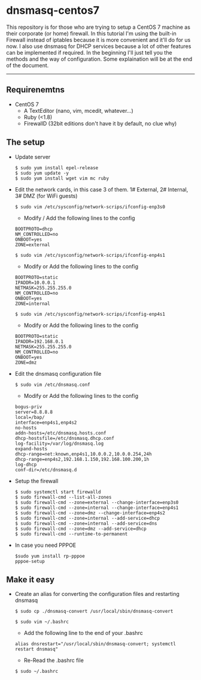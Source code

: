 # dnsmasq-centos7

This repository is for those who are trying to setup a CentOS 7 machine as their corporate (or home) firewall.
In this tutorial I'm using the built-in Firewall instead of iptables because it is more convenient and it'll do for us now.
I also use dnsmasq for DHCP services because a lot of other features can be implemented if required.
In the beginning I'll just tell you the methods and the way of configuration. Some explaination will be at the end of the document.

---

## Requirenemtns

* CentOS 7
	* A TextEditor (nano, vim, mcedit, whatever...)
	* Ruby (<1.8)
	* FirewallD (32bit editions don't have it by default, no clue why)

## The setup

* Update server
	```
	$ sudo yum install epel-release
	$ sudo yum update -y
	$ sudo yum install wget vim mc ruby
	```

* Edit the network cards, in this case 3 of them. 1# External, 2# Internal, 3# DMZ (for WiFi guests)
	```
	$ sudo vim /etc/sysconfig/network-scrips/ifconfig-enp3s0
	```
	* Modify \/ Add the following lines to the config
	```
	BOOTPROTO=dhcp
	NM_CONTROLLED=no
	ONBOOT=yes
	ZONE=external
	```
	```
	$ sudo vim /etc/sysconfig/network-scrips/ifconfig-enp4s1
	```
	* Modify or Add the following lines to the config
	```
	BOOTPROTO=static
	IPADDR=10.0.0.1
	NETMASK=255.255.255.0
	NM_CONTROLLED=no
	ONBOOT=yes
	ZONE=internal
	
	```
	```
	$ sudo vim /etc/sysconfig/network-scrips/ifconfig-enp4s1
	```
	* Modify or Add the following lines to the config
	```
	BOOTPROTO=static
	IPADDR=192.168.0.1
	NETMASK=255.255.255.0
	NM_CONTROLLED=no
	ONBOOT=yes
	ZONE=dmz
	```

* Edit the dnsmasq configuration file
	```
	$ sudo vim /etc/dnsmasq.conf
	```
	* Modify or Add the following lines to the config
	```
	bogus-priv
	server=8.8.8.8
	local=/bap/
	interface=enp4s1,enp4s2
	no-hosts
	addn-hosts=/etc/dnsmasq.hosts.conf
	dhcp-hostsfile=/etc/dnsmasq.dhcp.conf
	log-facility=/var/log/dnsmasq.log
	expand-hosts
	dhcp-range=net:known,enp4s1,10.0.0.2,10.0.0.254,24h
	dhcp-range=enp4s2,192.168.1.150,192.168.100.200,1h
	log-dhcp
	conf-dir=/etc/dnsmasq.d
	```

* Setup the firewall
	```
	$ sudo systemctl start firewalld
	$ sudo firewall-cmd --list-all-zones
	$ sudo firewall-cmd --zone=external --change-interface=enp3s0
	$ sudo firewall-cmd --zone=internal --change-interface=enp4s1
	$ sudo firewall-cmd --zone=dmz --change-interface=enp4s2
	$ sudo firewall-cmd --zone=internal --add-service=dhcp
	$ sudo firewall-cmd --zone=internal --add-service=dns
	$ sudo firewall-cmd --zone=dmz --add-service=dhcp
	$ sudo firewall-cmd --runtime-to-permanent
	```
	
* In case you need PPPOE
	```
	$sudo yum install rp-pppoe
	pppoe-setup
	```
	
## Make it easy

* Create an alias for converting the configuration files and restarting dnsmasq
	```
	$ sudo cp ./dnsmasq-convert /usr/local/sbin/dnsmasq-convert
	
	$ sudo vim ~/.bashrc
	```
	* Add the following line to the end of your .bashrc
	```
	alias dnsrestart="/usr/local/sbin/dnsmasq-convert; systemctl restart dnsmasq"
	```
	* Re-Read the .bashrc file
	```
	$ sudo ~/.bashrc
	```
